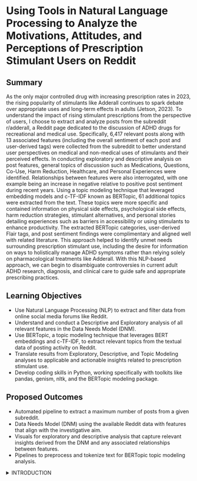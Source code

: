 # Using Tools in Natural Language Processing to Analyze the Motivations, Attitudes, and Perceptions of Prescription Stimulant Users on Reddit

## Summary

As the only major controlled drug with increasing prescription rates in 2023, the rising popularity of stimulants like Adderall continues to spark debate over appropriate uses and long-term effects in adults (Jetson, 2023). To understand the impact of rising stimulant prescriptions from the perspective of users, I choose to extract and analyze posts from the subreddit r/adderall, a Reddit page dedicated to the discussion of ADHD drugs for recreational and medical use. Specifically, 6,417 relevant posts along with 13 associated features (including the overall sentiment of each post and user-derived tags) were collected from the subreddit to better understand user perspectives on medical and non-medical uses of stimulants and their perceived effects. In conducting exploratory and descriptive analysis on post features, general topics of discussion such as Medications, Questions, Co-Use, Harm Reduction, Healthcare, and Personal Experiences were identified. Relationships between features were also interrogated, with one example being an increase in negative relative to positive post sentiment during recent years. Using a topic modeling technique that leveraged embedding models and c-TF-IDF known as BERTopic, 61 additional topics were extracted from the text. These topics were more specific and contained information on physical side effects, psychological side effects, harm reduction strategies, stimulant alternatives, and personal stories detailing experiences such as barriers in accessibility or using stimulants to enhance productivity. The extracted BERTopic categories, user-derived Flair tags, and post sentiment findings were complimentary and aligned well with related literature. This approach helped to identify unmet needs surrounding prescription stimulant use, including the desire for information on ways to holistically manage ADHD symptoms rather than relying solely on pharmacological treatments like Adderall. With this NLP-based approach, we can begin to disambiguate controversies in current adult ADHD research, diagnosis, and clinical care to guide safe and appropriate prescribing practices.

## Learning Objectives

* Use Natural Language Processing (NLP) to extract and filter data from online social media forums like Reddit.
* Understand and conduct a Descriptive and Exploratory analysis of all relevant features in the Data Needs Model (DNM).
* Use BERTopic, a topic modeling technique that leverages BERT embeddings and c-TF-IDF, to extract relevant topics from the textual data of posting activity on Reddit.
* Translate results from Exploratory, Descriptive, and Topic Modeling analyses to applicable and actionable insights related to prescription stimulant use.
* Develop coding skills in Python, working specifically with toolkits like pandas, genism, nltk, and the BERTopic modeling package. 

## Proposed Outcomes

* Automated pipeline to extract a maximum number of posts from a given subreddit.
* Data Needs Model (DNM) using the available Reddit data with features that align with the investigative aim.
* Visuals for exploratory and descriptive analysis that capture relevant insights derived from the DNM and any associated relationships between features. 
* Pipelines to preprocess and tokenize text for BERTopic topic modeling analysis.

<details>

<summary>INTRODUCTION</summary>

With the capacity to stimulate the central nervous system and cause excitation, elevated mood, and increased alertness, prescription stimulant use is expanding. While prescription stimulants can be used to enhance cognitive performance, suppress appetite for weight loss, or alleviate conditions like Attention Deficit Hyperactivity Disorder (ADHD) and narcolepsy, they also have the potential for non-medical use and abuse (Favrod-Coune, 2010). The rise of prescription stimulants for non-medical use is particularly apparent in college settings, where 61.7% report diverting their stimulant prescriptions and 36% believe stimulants like Adderall, are “not harmful” and can “make them smarter” (DeSantis, 2010). Though these accounts along with rising prescription rates have raised some alarm in the wake of a devastating opioid crisis, a protracted controversy surrounding the use and impact of these stimulants remains. On the other side of this debate, studies point to the high efficacy of stimulants when prescribed properly and interpret the rise in prescription rates as correcting for the underdiagnosis of conditions like ADHD (Abdelnour, 2022). Regardless of which interpretation is accurate, it is clear that prescription stimulant use is on the rise, increasing by 70% between 2011 and 2021 (Kim, 2023). 
	To better understand the impact of this rise, information from medical and non-medical users of stimulants is essential. However, since many are reluctant to divulge accounts of non-medical stimulant use due to stigma and legality issues, this kind of data is increasingly difficult to obtain. With surveys reporting the number of non-medical stimulant users on college campuses to be anywhere from 5% to 35%, alternative data sources are needed to help narrow this wide interval (Robitaille, 2018). As a quasi-anonymous and supportive space for users to divulge personal struggles or socially stigmatized experiences, social media sites like Reddit provide one possible solution to this data problem. With a 44% growth since 2020, Reddit has over 52 million daily active users, making it the 9th most popular social media app in the US with over 25% of US adults using the site (Dean, 2023). Reddit’s popularity is due in part to its subreddit structure which allows users to create separate groups known as subreddits based on shared interest or experience. The subreddit “r/adderall” was created on April 3, 2010, and is described as “a subreddit dedicated to discussing ADHD drugs for both recreational and medical uses” (Reddit Metrics, 2018). The explicit reference to both “recreational and medical use” combined with encouragement to post authentic and personally relevant experiences with stimulants provides a rich setting for the collection of insightful data. Furthermore, r/adderall has experienced a huge surge in membership since its creation which parallels the growing rate of stimulant use, rising from 14,960 in 2015 to 115,953 in 2023 (Robitaille, 2018). The personal and largely candid perspectives that posts from this subreddit provide make it an ideal source of information from which to investigate the different perspectives of stimulant users as well as their overall attitude and perception of effects. 
	With the rise of Natural Language Processing (NLP) tools, it is also becoming increasingly possible to extract themes, patterns, and sentiment from large corpora of text in relatively short periods of time. While transformer embeddings and clustering algorithms allow for the unsupervised extraction of relevant topics from unstructured text, tools like Valence Aware Dictionary and sEntiment Reasoner (VADAR) and Linguistic Inquiry and Word Count (LIWC) provide insight into the sentiment associated with each phrase or overall topic. Using NLP tools to uncover major themes, patterns, and sentiments from user activity in the r/adderall subreddit, firsthand perspectives on stimulant use and effects can be extracted to reveal novel insights. In identifying themes and associated sentiments surrounding medical and non-medical use of prescription stimulants, a more comprehensive picture of stimulant use can be created to inform next steps and identify areas requiring further investigation.

### History of Prescription Stimulants & Uses

When looking at the most common medical use cases for prescription stimulants, a study done by the Washington State Department of Health found that nearly 90% of all FDA-approved prescriptions (dispensed from 2012-2022) were used for ADHD treatment. Other medical uses, which together made up around 10% of cases, included sleep-wake disorders like narcolepsy and weight loss (Jetson, 2023). To understand how prescription stimulants became so commonly linked with ADHD, I conducted a brief literature search on reviews examining the history of prescription stimulants in conjunction with ADHD. In the early 1900s, most people did not accept ADHD as an actual disorder, claiming instead that it was an “abnormal defect” of moral control that described “high-grade feeble-minded” children (Martinez-Badia, 2015). However, in 1937, Charles Bradley accidentally discovered the potential use of Benzedrine (one of the first synthesized amphetamine stimulants) upon noticing that, rather than helping with this initial goal to alleviate headaches, it helped children instead with behavior and school performance (Bradley, 1937). Although ADHD was not recognized yet as a disorder (known then as “hyperkinetic impulsivity”), this finding set off the first wave of interest in stimulants, beginning with Adderall’s synthesis in 1960 and continuing with the discovery of Ritalin (the first methylphenidate stimulant) for “emotionally disturbed children” in 1963 (Conners, 1963). In response to the rising popularity of stimulants and their efficacy in alleviating ADHD symptoms, the Diagnostic and Statistical Manual (DSM) partially recognized ADHD for the first time as “disorders of hyperkinetic reaction of childhood or adolescence and organic brain syndrome” (2nd ed.; DSM–II; American Psychiatric Association, 1968). This acknowledgment would spark some of the first controversy around stimulants for the treatment of ADHD, with reports of heavily medicated school children invoking a worried skepticism that culminated in the Comprehensive Drug Abuse Prevention and Control Act of 1971, making stimulants like Ritalin and Adderall Schedule II drugs (Gabay, 2013). As the battle between skeptics and advocates continued, treatment for ADHD has become more and more widespread, although an updated American Academy of Pediatrics (AAP) cautioned that prescription stimulants should be combined “with appropriate management of a child’s environment and curriculum” (Colson, 1997). Since then, several popular prescription stimulants have risen in popularity and are described in more detail in Table 1. 

<img src="images/table1.png?raw=true"/>

While many other medications contain the same active ingredients as those listed in Table 1, this investigation will focus on the four most popular prescription stimulant medications, including Adderall XR, Adderall IR, Vyvanse, and Ritalin. 

### Attention Deficit Hyperactivity Disorder (ADHD)

With ADHD as the driving force behind most stimulant prescriptions, it’s important to understand its prevalence and history within the general population. As a common neurodevelopmental disorder, ADHD occurs in approximately 5-7.2% of children and 2.5-6.7% of adults, serving as a possible precursor to psychiatric conditions like depression anxiety or addiction as well as conditions like obesity (Sibley, 2023; Abdelnour, 2022). Like the rise in stimulant prescriptions, the prevalence of ADHD diagnoses has grown, rising from 6.1% to 10.2% from 1997 to 2016 according to national population surveys (Abdelnour, 2022). While some worry that ADHD is over-diagnosed and consequently over-prescribed, studies have shown that those who struggle with ADHD are helped immensely by prescription stimulants which are effective in up to 70% of cases (Jensen, 2007).

### Research on Adult ADHD

It’s also important to note ADHD’s gradual transition from a childhood and adolescent disorder to a lifelong condition which requires a separate set of treatment protocols given that adult care is very different from pediatric care. Unfortunately, knowledge about and support for research on adult ADHD is lagging with just under 5.5 million in active funding compared to the 42 million in funding for pediatric ADHD. Compared to depression which has only a slightly higher population prevalence than ADHD, research funds for depression are greater by nearly 10-fold (Sibley, 2023). Together, these findings suggest that adult ADHD requires additional research and funding to inform treatment using both pharmacological and non-pharmacological approaches. The growing recognition of ADHD in adults in conjunction with prescription increases raise questions about current adult ADHD research, diagnosis, and clinical care. The development of clinical recommendations for clinicians to better diagnose and treat adults with ADHD as well as guidelines for patients to manage ADHD symptoms will be critical in guiding safe and appropriate prescribing. 

### Non-Medical Uses of Prescription Stimulants

While cases of non-medical prescription stimulant use had prompted some research in the past, a 2016 paper covered by various popular news agencies played a major role in bringing these concerns to light and inspiring additional research. In this paper, emergency room data from 2006-2011 suggested that emergency department visits related to prescription stimulant use in adults increased markedly despite prescription trends remaining the same. Specifically, non-medical use increased by 67% and associated ED visits went up by 156% in adults. Furthermore, the primary source of these stimulants seemed to be coming from friends or relatives, suggesting that prescribed stimulants were often diverted (Chen, 2016). Indeed, many college-age students report diverting prescribed medications, with around half diverting their prescriptions according to one study (Kinnman, 2017). When examining the motivations for these diversions, studies suggest that students tend to overestimate the cognitive benefits of stimulants while underestimating or discounting risks, believing that prescription stimulants are much safer than illicit drugs (Kinnman, 2017; DeSantis, 2010; Lueck, 2020). College students often report using prescription stimulants to help meet specific academic standards and demands, believing stimulants increase concentration and alertness, and also help with studying (Lueck, 2020). There are a few papers that attempted to measure the impact of stimulants on cognitive function and problem-solving capabilities of medically prescribed and non-prescribed participants. In one randomized double-blinded trial conducted on non-prescribed users, researchers found that prescription stimulants increased motivation to perform a given task but often decreased the quality of effort when executing the task (Bowman, 2023). The underestimation of risk combined with conflicting points on the benefits of Adderall for focus motivates the need for a better understanding of user perspective and experience to inform appropriate care.

### Reported Side-Effects of Prescription Stimulants

Compared to cocaine or methamphetamine, the kinetics of amphetamine stimulants are less rewarding because they have a slower rate of reuptake in the brain (Heal, 2013). However, long-term use of stimulants, even when prescribed by a doctor, can lead to tolerance which requires higher or more frequent doses and increases the potential for substance abuse. If addiction to prescription stimulants occurs, a person may be vulnerable to symptoms like fatigue, depression, and sleep problems in the case of withdrawal (National Institute on Drug Abuse, 2018). In 2007, warning labels on prescription stimulant medications for ADHD were also updated to include risks for adverse cardiovascular events and psychiatric symptoms like delusional thinking or mania (U.S Food and Drug Administration, 2011). Indeed, a fair number of articles have reported adverse cardiovascular events, particularly in adults (Lewares, 2023; Tadrous, 2021; Sichilima, 2009; Torres-Acosta, 2020). Adderall XR was even withdrawn from the Canadian market in February of 2005 due to concerns of possible cardiotoxicity and cerebral vascular events in a small number of individuals who had taken the medication (Cheng, 2007). After appealing the decision, the committee concluded it was “biologically plausible” that stimulants increased the risk of adverse cardiovascular events, but methodologically weak analyses and inconclusive proof suggested that it should be reinstated on the market with a revised cautionary label (Kondro, 2005). While there are many side effects associated with these prescription stimulants, the most common include decreased appetite, trouble sleeping, and headaches (Fredriksen, 2014). Depression or anxiety can also result in cases of addiction along with psychosis, anger, paranoia, and gastrointestinal issues. Behavioral therapies can be effective not only in helping people stop abusing stimulants but also in managing ongoing prescription use and associated side effects (National Institute on Drug Abuse, 2018). 

### Recent Trends in Prescription Stimulant Use

Along with a brief history, medical and non-medical uses, and side effects of prescription stimulants, it's important to understand how documented prescription stimulant use has changed over time and whether specific demographic groups are affected. While it is difficult to find data to track the activity of non-medical stimulant users, the CDC analyzed MarketScan commercial claims to describe trends in prescription stimulant fills before and during the COVID-19 pandemic (2016-2021). In their report, the CDC noted that the percentage of enrollees with one or more prescription stimulant fills increased from 3.6% in 2016 to 4.1% in 2021. However, from 2020-2021, the percentage of females aged 15-44 and males aged 25-44 with prescription stimulant fills increased by more than 10% (Danielson, 2023). Since most of these prescriptions were matched with ADHD diagnosis codes, the CDC discussed a few different theories that could explain this phenomenon. The first explanation centered around the historical and incorrect definition of ADHD being a childhood disorder that was more common among boys. Now that ADHD is increasingly being recognized as a lifelong condition that might be underdiagnosed and undertreated in both girls and young adults, these changes may have contributed to the steady rise and spike in stimulant prescriptions during 2021. Another theory emphasizes the COVID-19 pandemic which may have exacerbated ADHD symptoms due to associated stress, depression, and/or anxiety. The increase in prescriptions and diagnoses could also be partially due to the expansion of telehealth services during the COVID-19 pandemic which were given a temporary allowance to prescribe virtually, making it much easier for people to obtain prescription stimulants (Prescribing controlled substances via telehealth, 2023).  In October of 2022, the U.S. Food and Drug Administration (FDA) formally announced a shortage of Adderall with very little explanation and a massive gap in available manufacturing reporting information (Weiss, 2023). This ongoing shortage combined with the 2021 surge in prescription rates and controversy over use cases motivates the need to understand user perspectives surrounding medical and non-medical uses and the impact of prescription stimulants. 

</details>
